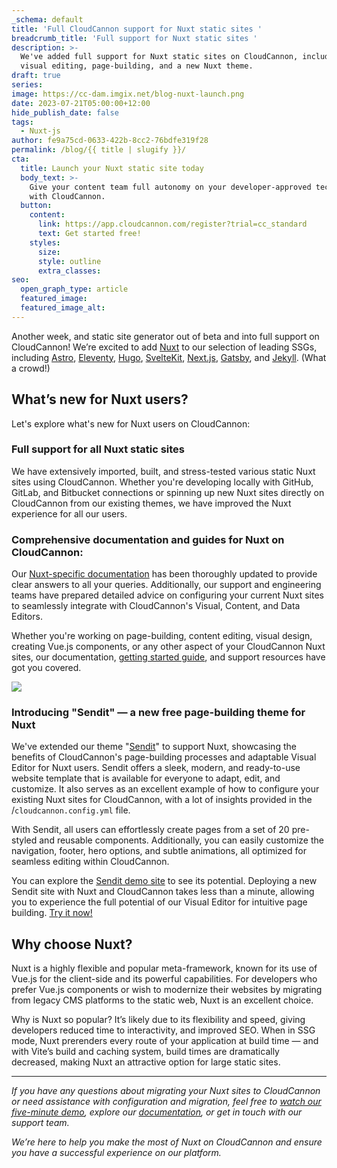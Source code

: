 ```yaml
---
_schema: default
title: 'Full CloudCannon support for Nuxt static sites '
breadcrumb_title: 'Full support for Nuxt static sites '
description: >-
  We've added full support for Nuxt static sites on CloudCannon, including
  visual editing, page-building, and a new Nuxt theme.
draft: true
series:
image: https://cc-dam.imgix.net/blog-nuxt-launch.png
date: 2023-07-21T05:00:00+12:00
hide_publish_date: false
tags:
  - Nuxt-js
author: fe9a75cd-0633-422b-8cc2-76bdfe319f28
permalink: /blog/{{ title | slugify }}/
cta:
  title: Launch your Nuxt static site today
  body_text: >-
    Give your content team full autonomy on your developer-approved tech stack
    with CloudCannon.
  button:
    content:
      link: https://app.cloudcannon.com/register?trial=cc_standard
      text: Get started free!
    styles:
      size:
      style: outline
      extra_classes:
seo:
  open_graph_type: article
  featured_image:
  featured_image_alt:
---
```

Another week, and static site generator out of beta and into full support on CloudCannon! We’re excited to add <a target="_blank" rel="noopener" href="/nuxt-cms/">Nuxt</a> to our selection of leading SSGs, including <a target="_blank" rel="noopener" href="/astro-cms/">Astro</a>, <a target="_blank" rel="noopener" href="/eleventy-cms/">Eleventy</a>, <a target="_blank" rel="noopener" href="/hugo-cms/">Hugo</a>, <a target="_blank" rel="noopener" href="/sveltekit-cms/">SvelteKit</a>, <a target="_blank" rel="noopener" href="/nextjs-cms/">Next.js</a>, <a target="_blank" rel="noopener" href="/gatsby-cms/">Gatsby</a>, and <a target="_blank" rel="noopener" href="/jekyll-cms/">Jekyll</a>. (What a crowd!)

## What’s new for Nuxt users?

Let's explore what's new for Nuxt users on CloudCannon:

### Full support for all Nuxt static sites

We have extensively imported, built, and stress-tested various static Nuxt sites using CloudCannon. Whether you're developing locally with GitHub, GitLab, and Bitbucket connections or spinning up new Nuxt sites directly on CloudCannon from our existing themes, we have improved the Nuxt experience for all our users.

### Comprehensive documentation and guides for Nuxt on CloudCannon:

Our <a target="_blank" rel="noopener" href="https://cloudcannon.com/documentation/">Nuxt-specific documentation</a> has been thoroughly updated to provide clear answers to all your queries. Additionally, our support and engineering teams have prepared detailed advice on configuring your current Nuxt sites to seamlessly integrate with CloudCannon's Visual, Content, and Data Editors.

Whether you're working on page-building, content editing, visual design, creating Vue.js components, or any other aspect of your CloudCannon Nuxt sites, our documentation, <a target="_blank" rel="noopener" href="https://cloudcannon.com/documentation/guides/nuxtjs-starter-guide/">getting started guide</a>, and support resources have got you covered.

![](https://cc-dam.imgix.net/blog/blog-next-launch-sendit.jpg)

### Introducing "Sendit" — a new free page-building theme for Nuxt

We've extended our theme "<a target="_blank" rel="noopener" href="https://cloudcannon.com/templates/sendit/">Sendit</a>" to support Nuxt, showcasing the benefits of CloudCannon's page-building processes and adaptable Visual Editor for Nuxt users. Sendit offers a sleek, modern, and ready-to-use website template that is available for everyone to adapt, edit, and customize. It also serves as an excellent example of how to configure your existing Nuxt sites for CloudCannon, with a lot of insights provided in the /`cloudcannon.config.yml` file.

With Sendit, all users can effortlessly create pages from a set of 20 pre-styled and reusable components. Additionally, you can easily customize the navigation, footer, hero options, and subtle animations, all optimized for seamless editing within CloudCannon.

You can explore the <a target="_blank" rel="noopener" href="https://fleek-onion.cloudvent.net/">Sendit demo site</a> to see its potential. Deploying a new Sendit site with Nuxt and CloudCannon takes less than a minute, allowing you to experience the full potential of our Visual Editor for intuitive page building. <a target="_blank" rel="noopener" href="https://app.cloudcannon.com/#sites/connect/github/cloudcannon/sendit-nuxtjs-template">Try it now!</a>

## Why choose Nuxt?

Nuxt is a highly flexible and popular meta-framework, known for its use of Vue.js for the client-side and its powerful capabilities. For developers who prefer Vue.js components or wish to modernize their websites by migrating from legacy CMS platforms to the static web, Nuxt is an excellent choice.

Why is Nuxt so popular? It’s likely due to its flexibility and speed, giving developers reduced time to interactivity, and improved SEO. When in SSG mode, Nuxt prerenders every route of your application at build time — and with Vite’s build and caching system, build times are dramatically decreased, making Nuxt an attractive option for large static sites.

---

*If you have any questions about migrating your Nuxt sites to CloudCannon or need assistance with configuration and migration, feel free to <a target="_blank" rel="noopener" href="https://cloudcannon.com/book-a-demo/">watch our five-minute demo</a>, explore our <a target="_blank" rel="noopener" href="https://cloudcannon.com/documentation/">documentation</a>, or get in touch with our support team.*

*We’re here to help you make the most of Nuxt on CloudCannon and ensure you have a successful experience on our platform.*